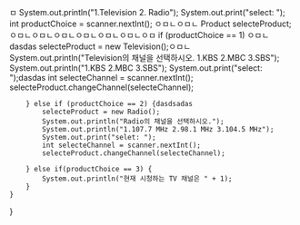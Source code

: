 ㅁ
        System.out.println("1.Television 2. Radio");
        System.out.print("select: ");
        int productChoice = scanner.nextInt();
ㅇㅁㄴㅇㅁㄴ
        Product selecteProduct;
ㅇㅁㄴㅇㅁㄴㅇㅁㄴㅇㅁㄴㅇㅁㄴㅇㅁㄴㅇㅁ
        if (productChoice == 1) ㅇㅁㄴdasdas
            selecteProduct = new Television();ㅇㅁㄴ
            System.out.println("Television의 채널을 선택하시오. 1.KBS 2.MBC 3.SBS");
            System.out.println("1.KBS 2.MBC 3.SBS");
            System.out.print("select: ");dasdas
            int selecteChannel = scanner.nextInt();
            selecteProduct.changeChannel(selecteChannel);
            
        } else if (productChoice == 2) {dasdsadas
            selecteProduct = new Radio();
            System.out.println("Radio의 채널을 선택하시오.");
            System.out.println("1.107.7 MHz 2.98.1 MHz 3.104.5 MHz");
            System.out.print("selet: ");
            int selecteChannel = scanner.nextInt();
            selecteProduct.changeChannel(selecteChannel);  
            
        } else if(productChoice == 3) {
        	System.out.println("현재 시청하는 TV 채널은 " + 1);
        }
	}
}
